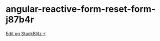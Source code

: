 # angular-reactive-form-reset-form-j87b4r

[Edit on StackBlitz ⚡️](https://stackblitz.com/edit/angular-reactive-form-reset-form-j87b4r)